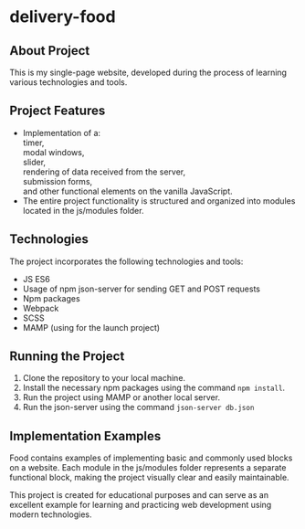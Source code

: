 # delivery-food

## About Project 
This is my single-page website, developed during the process of learning various technologies and tools.

## Project Features
* Implementation of a:<br> 
  timer,<br>
  modal windows,<br> 
  slider, <br>
  rendering of data received from the server,<br> 
  submission forms, <br>
  and other functional elements on the vanilla JavaScript.<br>
* The entire project functionality is structured and organized into modules located in the js/modules folder.

## Technologies
The project incorporates the following technologies and tools:      
* JS ES6
* Usage of npm json-server for sending GET and POST requests
* Npm packages
* Webpack
* SCSS
* MAMP (using for the launch project)

## Running the Project
1. Clone the repository to your local machine.
2. Install the necessary npm packages using the command `npm install`.
3. Run the project using MAMP or another local server.
4. Run the json-server using the command `json-server db.json`

## Implementation Examples
Food contains examples of implementing basic and commonly used blocks on a website. Each module in the js/modules folder represents a separate functional block, making the project visually clear and easily maintainable.

This project is created for educational purposes and can serve as an excellent example for learning and practicing web development using modern technologies.
